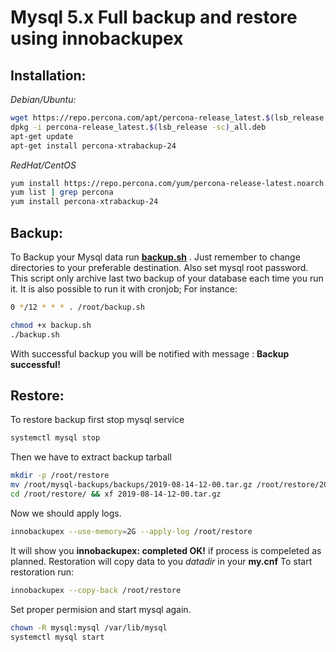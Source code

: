 # Mysql 5.x Full backup and restore using innobackupex

## Installation:

*Debian/Ubuntu:*
```bash
wget https://repo.percona.com/apt/percona-release_latest.$(lsb_release -sc)_all.deb
dpkg -i percona-release_latest.$(lsb_release -sc)_all.deb
apt-get update
apt-get install percona-xtrabackup-24
```

*RedHat/CentOS*
```bash
yum install https://repo.percona.com/yum/percona-release-latest.noarch.rpm
yum list | grep percona
yum install percona-xtrabackup-24
```

## Backup:

To Backup your Mysql data run [**backup.sh**](backup.sh) . Just remember to change directories
to your preferable destination. Also set mysql root password.
This script only archive last two backup of your database each time you run it.
It is also possible to run it with cronjob; For instance:
```bash
0 */12 * * * . /root/backup.sh
```
```bash
chmod +x backup.sh
./backup.sh
```
With successful backup you will be notified with message : **Backup successful!**
## Restore:

To restore backup first stop mysql service
```bash
systemctl mysql stop
```
Then we have to extract backup tarball
```bash
mkdir -p /root/restore
mv /root/mysql-backups/backups/2019-08-14-12-00.tar.gz /root/restore/2019-08-14-12-00.tar.gz
cd /root/restore/ && xf 2019-08-14-12-00.tar.gz
```
Now we should apply logs.
```bash
innobackupex --use-memory=2G --apply-log /root/restore
```
It will show you **innobackupex: completed OK!** if process is compeleted as planned.
Restoration will copy data to you *datadir* in your **my.cnf**
To start restoration run:
```bash
innobackupex --copy-back /root/restore
```
Set proper permision and start mysql again.
```bash
chown -R mysql:mysql /var/lib/mysql
systemctl mysql start
```